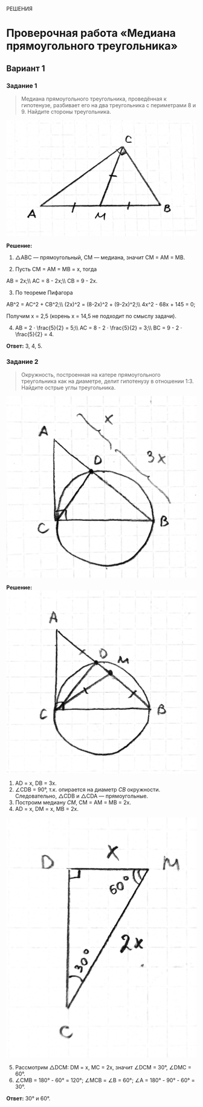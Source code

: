 <span class="space">РЕШЕНИЯ</span>

# Проверочная работа «Медиана прямоугольного треугольника»

## Вариант 1

### Задание 1
> Медиана прямоугольного треугольника, проведённая к гипотенузе, разбивает его на два треугольника с периметрами 8 и 9. Найдите стороны треугольника.

![](https://raw.githubusercontent.com/BlueRect/egelib-content/main/img/Document%2026_2.jpg)

**Решение:**
1. △ABC — прямоугольный, CM — медиана, значит CM = AM = MB.

2. Пусть CM = AM = MB = x, тогда
<div class="katex">
AB = 2x;\\
AC = 8 - 2x;\\
CB = 9 - 2x.
</div>

3. По теореме Пифагора
<div class="katex">
AB^2 = AC^2 + CB^2;\\
(2x)^2 = (8-2x)^2 + (9-2x)^2;\\
4x^2 - 68x + 145 = 0;
</div>

   Получим x = 2,5 (корень x = 14,5 не подходит по смыслу задачи).

4. <div class="katex">
   AB = 2 · \frac{5}{2} = 5;\\
   AC = 8 - 2 · \frac{5}{2} = 3;\\
   BC = 9 - 2 · \frac{5}{2} = 4.
   </div>

**Ответ:** 3, 4, 5.

### Задание 2
> Окружность, построенная на катере прямоугольного треугольника как на диаметре, делит гипотенузу в отношении 1:3. Найдите острые углы треугольника.

![](https://raw.githubusercontent.com/BlueRect/egelib-content/main/img/Document%2026_3.jpg)

**Решение:**
![](https://raw.githubusercontent.com/BlueRect/egelib-content/main/img/Document%2026_4.jpg)

1. AD = x, DB = 3x.
2. ∠CDB = 90°, т.к. опирается на диаметр *CB* окружности. Следовательно, △CDB и △CDA — прямоугольные.
3. Построим медиану *CM*, CM = AM = MB = 2x.
4. AD = x, DM = x, MB = 2x.

![](https://raw.githubusercontent.com/BlueRect/egelib-content/main/img/Document%2026_5.jpg)

5. Рассмотрим △DCM:
   DM = x, MC = 2x, значит ∠DCM = 30°, ∠DMC = 60°.
6. ∠CMB = 180° - 60° = 120°;
   ∠MCB = ∠B = 60°;
   ∠A = 180° - 90° - 60° = 30°.

**Ответ:** 30° и 60°.
